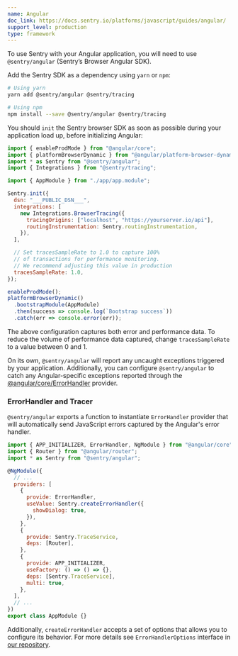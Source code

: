 ```yaml
---
name: Angular
doc_link: https://docs.sentry.io/platforms/javascript/guides/angular/
support_level: production
type: framework
---
```


To use Sentry with your Angular application, you will need to use `@sentry/angular` (Sentry’s Browser Angular SDK).

Add the Sentry SDK as a dependency using `yarn` or `npm`:

```bash
# Using yarn
yarn add @sentry/angular @sentry/tracing

# Using npm
npm install --save @sentry/angular @sentry/tracing
```

You should `init` the Sentry browser SDK as soon as possible during your application load up, before initializing Angular:

```javascript
import { enableProdMode } from "@angular/core";
import { platformBrowserDynamic } from "@angular/platform-browser-dynamic";
import * as Sentry from "@sentry/angular";
import { Integrations } from "@sentry/tracing";

import { AppModule } from "./app/app.module";

Sentry.init({
  dsn: "___PUBLIC_DSN___",
  integrations: [
    new Integrations.BrowserTracing({
      tracingOrigins: ["localhost", "https://yourserver.io/api"],
      routingInstrumentation: Sentry.routingInstrumentation,
    }),
  ],

  // Set tracesSampleRate to 1.0 to capture 100%
  // of transactions for performance monitoring.
  // We recommend adjusting this value in production
  tracesSampleRate: 1.0,
});

enableProdMode();
platformBrowserDynamic()
  .bootstrapModule(AppModule)
  .then(success => console.log(`Bootstrap success`))
  .catch(err => console.error(err));
```

The above configuration captures both error and performance data. To reduce the volume of performance data captured, change `tracesSampleRate` to a value between 0 and 1.

On its own, `@sentry/angular` will report any uncaught exceptions triggered by your application. Additionally, you can configure `@sentry/angular` to catch any Angular-specific exceptions reported through the [@angular/core/ErrorHandler](https://angular.io/api/core/ErrorHandler) provider.

### ErrorHandler and Tracer

`@sentry/angular` exports a function to instantiate `ErrorHandler` provider that will automatically send JavaScript errors captured by the Angular's error handler.

```javascript
import { APP_INITIALIZER, ErrorHandler, NgModule } from "@angular/core";
import { Router } from "@angular/router";
import * as Sentry from "@sentry/angular";

@NgModule({
  // ...
  providers: [
    {
      provide: ErrorHandler,
      useValue: Sentry.createErrorHandler({
        showDialog: true,
      }),
    },
    {
      provide: Sentry.TraceService,
      deps: [Router],
    },
    {
      provide: APP_INITIALIZER,
      useFactory: () => () => {},
      deps: [Sentry.TraceService],
      multi: true,
    },
  ],
  // ...
})
export class AppModule {}
```

Additionally, `createErrorHandler` accepts a set of options that allows you to configure its behavior. For more details see `ErrorHandlerOptions` interface in [our repository](https://github.com/getsentry/sentry-javascript/blob/master/packages/angular/src/errorhandler.ts).

<!-- TODO-ADD-VERIFICATION-EXAMPLE -->
